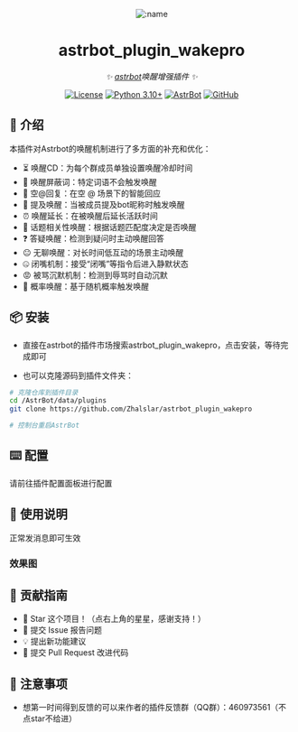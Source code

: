 
<div align="center">

![:name](https://count.getloli.com/@astrbot_plugin_wakepro?name=astrbot_plugin_wakepro&theme=minecraft&padding=6&offset=0&align=top&scale=1&pixelated=1&darkmode=auto)

# astrbot_plugin_wakepro

_✨ [astrbot](https://github.com/AstrBotDevs/AstrBot)唤醒增强插件 ✨_  

[![License](https://img.shields.io/badge/License-MIT-green.svg)](https://opensource.org/licenses/MIT)
[![Python 3.10+](https://img.shields.io/badge/Python-3.10%2B-blue.svg)](https://www.python.org/)
[![AstrBot](https://img.shields.io/badge/AstrBot-3.4%2B-orange.svg)](https://github.com/Soulter/AstrBot)
[![GitHub](https://img.shields.io/badge/作者-Zhalslar-blue)](https://github.com/Zhalslar)

</div>

## 🤝 介绍

本插件对Astrbot的唤醒机制进行了多方面的补充和优化：

- ⏳ 唤醒CD：为每个群成员单独设置唤醒冷却时间  
- 🚫 唤醒屏蔽词：特定词语不会触发唤醒  
- 👥 空@回复：在空 @ 场景下的智能回应  
- 📢 提及唤醒：当被成员提及bot昵称时触发唤醒  
- ⏰ 唤醒延长：在被唤醒后延长活跃时间  
- 🧩 话题相关性唤醒：根据话题匹配度决定是否唤醒  
- ❓ 答疑唤醒：检测到疑问时主动唤醒回答  
- 😐 无聊唤醒：对长时间低互动的场景主动唤醒  
- 🤐 闭嘴机制：接受“闭嘴”等指令后进入静默状态  
- 😡 被骂沉默机制：检测到辱骂时自动沉默  
- 🎲 概率唤醒：基于随机概率触发唤醒  

## 📦 安装

- 直接在astrbot的插件市场搜索astrbot_plugin_wakepro，点击安装，等待完成即可

- 也可以克隆源码到插件文件夹：

```bash
# 克隆仓库到插件目录
cd /AstrBot/data/plugins
git clone https://github.com/Zhalslar/astrbot_plugin_wakepro

# 控制台重启AstrBot
```

## ⌨️ 配置

请前往插件配置面板进行配置

## 🤝 使用说明

正常发消息即可生效

### 效果图

## 👥 贡献指南

- 🌟 Star 这个项目！（点右上角的星星，感谢支持！）
- 🐛 提交 Issue 报告问题
- 💡 提出新功能建议
- 🔧 提交 Pull Request 改进代码

## 📌 注意事项

- 想第一时间得到反馈的可以来作者的插件反馈群（QQ群）：460973561（不点star不给进）
